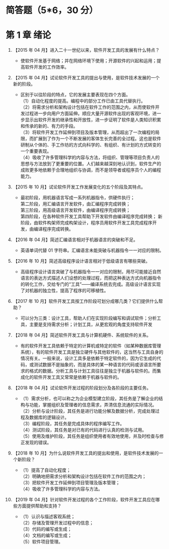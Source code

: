 # 简答题（5\*6，30 分）

# 第 1 章 绪论

1. 【2015 年 04 月】进入二十一世纪以来，软件开发工具的发展有什么特点？

   - 使软件开发基于网络；并在网络环境下使用；开源软件的兴起和运用；提高软件开发的工作效率。

2. 【2015 年 04 月】试论软件开发工具的提出与使用，是软件技术发展的一个新的阶段。

   - 区别于以往阶段的特点，它的发展主要表现在四个方面。  
     （1）自动化程度的提高。编程中的部分工作已由工具代替执行。  
     （2）将需求分析和架构设计包括在软件工作的范围之内，从而使软件开发过程进一步向用户方面延伸。顺应大量开源软件出现的客观环境，进一步显示出软件开发的继承性和开放性，进一步证明了软件是人类知识积累和传承的新的、有力的手段。  
     （3）将软件开发工作延伸到项目及版本管理，从而超出了一次编程的局限，而扩展到了作为一个不断发展的客体生长完善的全过程。这也是软件研制从个体的、手工作坊的方式向科学的、有组织、有计划的方式转变的一个重要表现。  
     （4）吸收了许多管理科学的内容与方法，将组织、管理等项目负责人的思想与方法放到了更重要的位置。人们越来越深刻地认识到，软件生产的成败更多地依赖于合理地组织与协调，而不是领导者或程序员个人的编程能力。

3. 【2015 年 10 月】试论软件开发工作发展变化的五个阶段及其特点。

   - 最初阶段，用机器语言写成一系列机器指令，供硬件执行；  
     第二阶段，用汇编语言开发软件，由汇编程序完成转换；  
     第三阶段，用高级语言开发软件，由编译程序完成转换；  
     第四阶段，在各种软件开发工具帮助下开发软件由编译程序完成转换；
     新阶段，由软件构架师完成构架设计，程序员用软件开发工具完成程序开发，由编译程序完成转换。

4. 【2016 年 04 月】简述汇编语言相对于机器语言的突破和不足。

   - 英语单词代替 01 字符串。汇编语言未能突破与机器指令一一对应的限制。

5. 【2016 年 10 月】简述高级程序设计语言相对于低级语言有哪些突破。

   - 高级程序设计语言突破了与机器指令一一对应的限制，用尽可能接近自然语言的表达方式描述人们设想的处理过程，而把这种表达方式向机器指令的转化工作，交给专门的“工具”——编译系统去完成。高级设计语言实现了对机器的独立性，提高了程序的可移植性。

6. 【2017 年 10 月】软件开发工具按工作阶段可划分成哪几类？它们提供什么帮助？

   - 可以分为三类：设计工具，帮助人们在实现阶段编写和调试软件；分析工具，主要是支持需求分析；计划工具，从更宏观的角度支持软件开发

7. 【2018 年 04 月】简述软件开发工具与计算机硬件、系统软件的关系。

   - 有的软件开发工具依赖于特定的计算机或特定的软件（如某种数据库管理系统），有的软件开发工具是独立硬件与其他软件的，这当然与工具自身的情况有关。一般来说，设计工具多是依赖于特定软件的，因为它生成的代码，或测试数据不是抽象的，而是具体的某一种语言的代码或该语言所要求的格式的数据。分析工具与计划工具往往是独立于机器与软件的。而集成化的软件开发工具又常常是依赖于机器与软件的。

8. 【2018 年 04 月】试论软件开发过程的阶段划分及各阶段的主要任务。

   - （1）需求分析，也可以称之为企业模型建立阶段，其任务是了解企业的结构与功能，掌握组织及管理者的信息需求，弄清信息流通的实际情况。  
     （2）分析与设计阶段，其任务是进行功能分解及数据分析，完成处理过程及数据库的逻辑设计。  
     （3）编程阶段，其任务是完成具体的程序编写工作。  
     （4）测试阶段，其任务是对已有的代码进行认真的检测与试用。  
     （5）使用及维护阶段，其任务是组织使用者有效地使用，并及时检查与修正发现的错误。

9. 【2018 年 10 月】为什么说软件开发工具的提出和使用，是软件技术发展的一个新阶段？

   - （1）提高了自动化程度；  
     （2）明确地把需求分析和架构设计包括在软件工作的范围之内；  
     （3）把软件开发工作延伸到项目管理及版本管理；  
     （4）吸收了许多管理科学的内容与方法。

10. 【2019 年 04 月】针对软件开发过程的各个工作阶段，软件开发工具应在哪些方面提供帮助和支持？

    - （1）认识与描述客观系统；  
      （2）存储及管理开发过程中的信息；  
      （3）代码的编写或生成；  
      （4）文档的编写或生成；  
      （5）软件项目管理。
